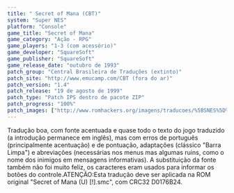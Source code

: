 ```yaml
---
title: " Secret of Mana (CBT)"
system: "Super NES"
platform: "Console"
game_title: "Secret of Mana"
game_category: "Ação - RPG"
game_players: "1-3 (com acessório)"
game_developer: "SquareSoft"
game_publisher: "SquareSoft"
game_release_date: "outubro de 1993"
patch_group: "Central Brasileira de Traduções (extinto)"
patch_site: "http://www.emucamp.com/CBT (fora do ar)"
patch_version: "1.4"
patch_release: "19 de agosto de 1999"
patch_type: "Patch IPS dentro de pacote ZIP"
patch_progress: "100%"
patch_images: ["http://www.romhackers.org/imagens/traducoes/%5BSNES%5D%20Secret%20of%20Mana%20-%20CBT%20-%201.png","http://www.romhackers.org/imagens/traducoes/%5BSNES%5D%20Secret%20of%20Mana%20-%20CBT%20-%202.png","http://www.romhackers.org/imagens/traducoes/%5BSNES%5D%20Secret%20of%20Mana%20-%20CBT%20-%203.png"]
---
```

Tradução boa, com fonte acentuada e quase todo o texto do jogo traduzido (a introdução permanece em inglês), mas com erros de português (principalmente acentuação) e de pontuação, adaptações (clássico "Barra Limpa") e abreviações (necessárias nos menus mas algumas ruins, como o nome dos inimigos em mensagens informativas). A substituição da fonte também não foi muito feliz, os caracteres eram usados para informar os botões do controle.ATENÇÃO:Esta tradução deve ser aplicada na ROM original "Secret of Mana (U) [!].smc", com CRC32 D0176B24.